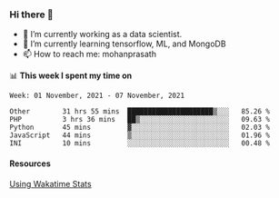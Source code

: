 ### Hi there 👋

- 🔭 I’m currently working as a data scientist.
- 🌱 I’m currently learning tensorflow, ML, and MongoDB
- 📫 How to reach me: mohanprasath

📊 **This week I spent my time on**
<!--START_SECTION:waka-->
```text
Week: 01 November, 2021 - 07 November, 2021

Other        31 hrs 55 mins  █████████████████████▒░░░   85.26 % 
PHP          3 hrs 36 mins   ██▒░░░░░░░░░░░░░░░░░░░░░░   09.63 % 
Python       45 mins         ▓░░░░░░░░░░░░░░░░░░░░░░░░   02.03 % 
JavaScript   44 mins         ▒░░░░░░░░░░░░░░░░░░░░░░░░   01.96 % 
INI          10 mins         ░░░░░░░░░░░░░░░░░░░░░░░░░   00.48 % 
```
<!--END_SECTION:waka-->

#### Resources
[Using Wakatime Stats](https://github.com/marketplace/actions/waka-readme)
